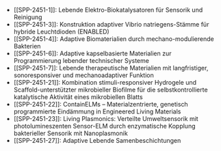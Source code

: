 - [[SPP-2451-1]]: Lebende Elektro-Biokatalysatoren für Sensorik und Reinigung
- [[SPP-2451-3]]: Konstruktion adaptiver Vibrio natriegens-Stämme für hybride Leuchtdioden (ENABLED)
- [[SPP-2451-4]]: Adaptive Biomaterialien durch mechano-modulierende Bakterien
- [[SPP-2451-6]]: Adaptive kapselbasierte Materialien zur Programmierung lebender technischer Systeme
- [[SPP-2451-7]]: Lebende therapeutische Materialien mit langfristiger, sonoresponsiver und mechanoadaptiver Funktion
- [[SPP-2451-21]]: Kombination stimuli-responsiver Hydrogele und Scaffold-unterstützter mikrobieller Biofilme für die selbstkontrollierte katalytische Aktivität eines mikrobiellen Blatts
- [[SPP-2451-22]]: ContainELMs – Materialzentrierte, genetisch programmierte Eindämmung in Engineered Living Materials
- [[SPP-2451-23]]: Living Plasmonics: Verteilte Umweltsensorik mit photolumineszenten Sensor-ELM durch enzymatische Kopplung bakterieller Sensorik mit Nanoplasmonik
- [[SPP-2451-27]]: Adaptive Lebende Samenbeschichtungen
